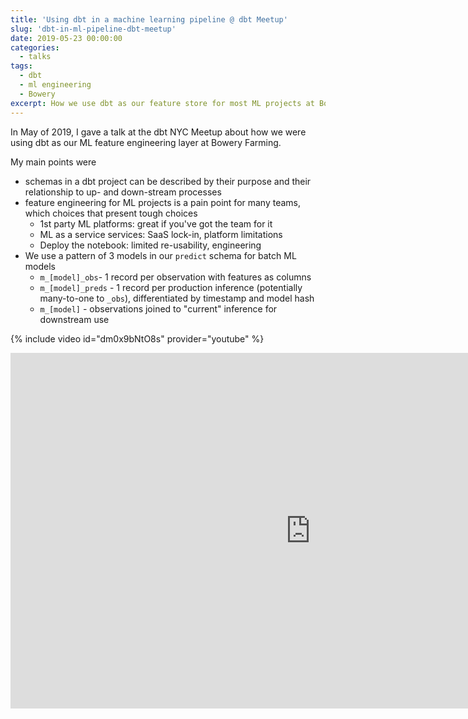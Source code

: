 ```yaml
---
title: 'Using dbt in a machine learning pipeline @ dbt Meetup'
slug: 'dbt-in-ml-pipeline-dbt-meetup'
date: 2019-05-23 00:00:00
categories:
  - talks
tags:
  - dbt
  - ml engineering
  - Bowery
excerpt: How we use dbt as our feature store for most ML projects at Bowery Farming which allows for an elegant stack, predictable dependencies across code bases, and quick development.
---
```


In May of 2019, I gave a talk at the dbt NYC Meetup about how we were using dbt as our ML feature engineering layer at Bowery Farming. 

My main points were

- schemas in a dbt project can be described by their purpose and their relationship to up- and down-stream processes
- feature engineering for ML projects is a pain point for many teams, which choices that present tough choices
    - 1st party ML platforms: great if you've got the team for it
    - ML as a service services: SaaS lock-in, platform limitations 
    - Deploy the notebook: limited re-usability, engineering 
- We use a pattern of 3 models in our `predict` schema for batch ML models  
    - `m_[model]_obs`- 1 record per observation with features as columns
    - `m_[model]_preds` - 1 record per production inference (potentially many-to-one to `_obs`), differentiated by timestamp and model hash
    - `m_[model]` - observations joined to "current" inference for downstream use


{% include video id="dm0x9bNtO8s" provider="youtube" %}


<iframe src="https://docs.google.com/presentation/d/e/2PACX-1vT83_uBkgjoARToUImGhD1cbPZ7C9vPjLXd3LeEEKxU0Q17yQEiqjNCrFROGPmD9tANcZeAbF_eA0xG/embed?start=false&loop=false&delayms=3000" frameborder="0" width="960" height="569" allowfullscreen="true" mozallowfullscreen="true" webkitallowfullscreen="true"></iframe>